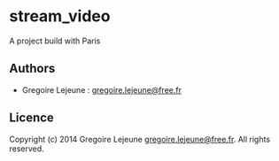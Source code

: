 # stream_video

A project build with Paris

## Authors

* Gregoire Lejeune : <gregoire.lejeune@free.fr>

## Licence

Copyright (c) 2014 Gregoire Lejeune <gregoire.lejeune@free.fr>.  All rights reserved.
